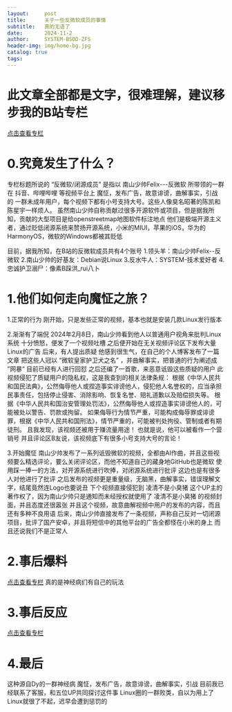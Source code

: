 ```yaml
---
layout:     post
title:      关于一些反微软成员的事情
subtitle:   真的无语了
date:       2024-11-2
author:     SYSTEM-BSOD-ZFS
header-img: img/home-bg.jpg
catalog: true
tags:
---
```

# 此文章全部都是文字，很难理解，建议移步我的B站专栏
[点击查看专栏](https://www.bilibili.com/opus/995214982747521025)

# 0.究竟发生了什么？
专栏标题所说的 “反微软/闭源成员” 是指以 南山少帅Felix---反微软 所带领的一群在 抖音、哔哩哔哩 等视频平台上 魔怔，发布广告，故意诽谤，曲解事实，引战 的 一群未成年用户，每个视频下都有小号支持大号。这些人像臭名昭著的陈凯和陈星宇一样烦人。
虽然南山少帅自称贡献过很多开源软件或项目，但是据我所知，贡献的大型项目是给openstreetmap地图软件标注地点
他们是极端开源主义者，通过贬低闭源系统来赞扬开源系统，小米的MIUI，苹果的iOS，华为的HarmonyOS，微软的Windows都被其贬低

目前，据我所知，在B站的反微软成员共有4个账号
1.领头羊：南山少帅Felix--反微软
2.南山少帅的好基友：Debian说Linux
3.反水牛人：SYSTEM-技术爱好者
4.忠诚护卫溺尸：像素B踩洪_rui八卜


# 1.他们如何走向魔怔之旅？
1.正常的行为
刚开始，只是发些正常的视频，基本也就是安装几款Linux发行版本

2.渐渐有了端倪
2024年2月8日，南山少帅看到他人以普通用户视角来批判Linux系统
十分愤怒，便发了一个视频吐槽
之后便开始在无关视频评论区下发布大量Linux的广告
后来，有人提出质疑
他感到很生气，在自己的个人博客发布了一篇文章
把这些人冠以 “微软皇家护卫犬之名” ，并曲解事实，把普通的行为阐述成 ”网暴“ 
目前已经有人进行回怼
之后还编了一首歌，来恶意诋毁这些质疑的用户
此视频侵犯了质疑用户的隐私权，这是我查到的相关法律条规：
根据《中华人民共和国民法典》，公然侮辱他人或捏造事实诽谤他人，侵犯他人名誉权的，应当承担民事责任，包括停止侵害、消除影响、恢复名誉、赔礼道歉以及赔偿损失等。
根据《中华人民共和国治安管理处罚法》，公然侮辱他人或捏造事实诽谤他人的，可能被处以警告、罚款或拘留。
如果侮辱行为情节严重，可能构成侮辱罪或诽谤罪，根据《中华人民共和国刑法》，情节严重的，可能被判处拘役、管制或者有期徒刑。
且我发现，该视频还被用于赚流量用途！
也就是说，他可以被看作一个营销号
并且评论区B友说，该视频底下有很多小号支持大号的言论！

3.开始魔怔
南山少帅发布了一系列诋毁微软的视频，全都由AI作曲，并且这些视频要么精选评论，要么关闭评论区，而他不知道自己的藏身地GitHub也是微软
使用踩一捧一的方法，对开源系统进行吹捧，对闭源系统进行批评
这边也是有很多人对他进行了批评
之后发布的视频更是重量级，无脑黑，曲解事实，错误理解文字，结尾竟然连Logo也要说丑
下个视频直接侵犯到 凌清不是小臭猪 这个UP主的著作权了，因为南山少帅只是通知而未经授权就使用了 凌清不是小臭猪 的视频封面，并且态度还很嚣张
并且这个视频，故意曲解视频中用户的发布的内容，而且还有多种不良用语
后来，南山少帅直接发布了一条视频，声称自己反对一切闭源项目，批评了国产安卓，并且将短信中的其他平台的广告全都怪在小米的身上
而且还说我们不是正常人

# 2.事后爆料
[点击查看专栏](https://www.bilibili.com/opus/995214982747521025)
真的是神经病们有自己的玩法

# 3.事后反应
[点击查看专栏](https://www.bilibili.com/opus/995214982747521025)

# 4.最后
这种源自Dy的一群神经病
魔怔，发布广告，故意诽谤，曲解事实，引战
目前我已经联系了客服，和五位UP共同探讨这件事
Linux圈的一群败类，自以为用上了Linux就很了不起，迟早会遭到惩罚的
